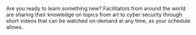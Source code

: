 <!-- Shows above the filters on the lightning talks page -->

Are you ready to learn something new? Facilitators from around the world are sharing their knowledge on topics from art to cyber security through short videos that can be watched on-demand at any time, as your schedule allows.
